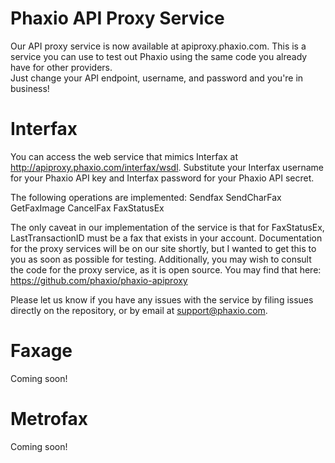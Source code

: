 Phaxio API Proxy Service
========================

Our API proxy service is now available at apiproxy.phaxio.com.  This is a service you can use to test out Phaxio using the same code you already have for other providers.  
Just change your API endpoint, username, and password and you're in business!


Interfax
========
You can access the web service that mimics Interfax at http://apiproxy.phaxio.com/interfax/wsdl.  Substitute your Interfax username for your Phaxio API key and Interfax password for your Phaxio API secret.

The following operations are implemented:
Sendfax
SendCharFax 
GetFaxImage
CancelFax
FaxStatusEx

The only caveat in our implementation of the service is that for FaxStatusEx, LastTransactionID must be a fax that exists in your account.  Documentation for the proxy services will be on our site shortly, but I wanted to get this to you as soon as possible for testing.  Additionally, you may wish to consult the code for the proxy service, as it is open source.  You may find that here:  https://github.com/phaxio/phaxio-apiproxy

Please let us know if you have any issues with the service by filing issues directly on the repository, or by email at support@phaxio.com.

Faxage
======
Coming soon!

Metrofax
========
Coming soon!
